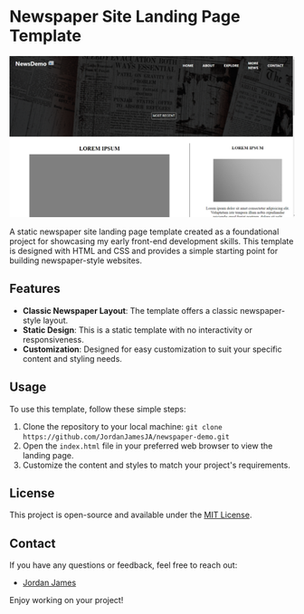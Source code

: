# Newspaper Site Landing Page Template

![Newspaper Site Landing Page](/Newspaper%20Proj/img/landing-page.png)

A static newspaper site landing page template created as a foundational project for showcasing my early front-end development skills. This template is designed with HTML and CSS and provides a simple starting point for building newspaper-style websites.

## Features

- **Classic Newspaper Layout**: The template offers a classic newspaper-style layout.
- **Static Design**: This is a static template with no interactivity or responsiveness.
- **Customization**: Designed for easy customization to suit your specific content and styling needs.

## Usage

To use this template, follow these simple steps:

1. Clone the repository to your local machine: `git clone https://github.com/JordanJamesJA/newspaper-demo.git`
2. Open the `index.html` file in your preferred web browser to view the landing page.
3. Customize the content and styles to match your project's requirements.

## License

This project is open-source and available under the [MIT License](LICENSE).

## Contact

If you have any questions or feedback, feel free to reach out:
- [Jordan James](mailto:jordan.jsjames@gmail.com)

Enjoy working on your project!
